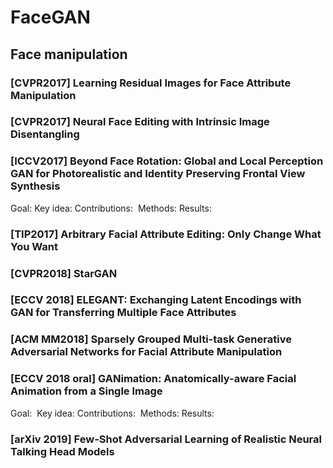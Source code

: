 # FaceGAN
## Face manipulation

### [CVPR2017] Learning Residual Images for Face Attribute Manipulation


### [CVPR2017] Neural Face Editing with Intrinsic Image Disentangling

### [ICCV2017] Beyond Face Rotation: Global and Local Perception GAN for Photorealistic and Identity Preserving Frontal View Synthesis
Goal:
Key idea:
Contributions: 
Methods:
Results:


### [TIP2017] Arbitrary Facial Attribute Editing: Only Change What You Want
### [CVPR2018] StarGAN


### [ECCV 2018] ELEGANT: Exchanging Latent Encodings with GAN for Transferring Multiple Face Attributes


### [ACM MM2018] Sparsely Grouped Multi-task Generative Adversarial Networks for Facial Attribute Manipulation


### [ECCV 2018 oral] GANimation: Anatomically-aware Facial Animation from a Single Image
Goal: 
Key idea:
Contributions: 
Methods:
Results:

### [arXiv 2019] Few-Shot Adversarial Learning of Realistic Neural Talking Head Models
